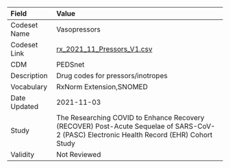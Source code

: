 |Field        |Value                                                                                                                                    |
|:------------|:----------------------------------------------------------------------------------------------------------------------------------------|
|Codeset Name |Vasopressors                                                                                                                             |
|Codeset Link |[rx_2021_11_Pressors_V1.csv](https://github.com/PEDSnet/Variable-Dictionary/blob/main/drugs/rx_2021_11_Pressors_V1.csv)                  |
|CDM          |PEDSnet                                                                                                                                  |
|Description  |Drug codes for pressors/inotropes                                                                                                        |
|Vocabulary   |RxNorm Extension,SNOMED                                                                                                                  |
|Date Updated |2021-11-03                                                                                                                               |
|Study        |The Researching COVID to Enhance Recovery (RECOVER) Post-Acute Sequelae of SARS-CoV-2 (PASC) Electronic Health Record (EHR) Cohort Study |
|Validity     |Not Reviewed                                                                                                                             |
